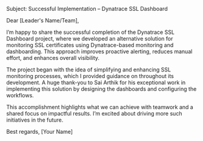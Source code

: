 Subject: Successful Implementation – Dynatrace SSL Dashboard

Dear [Leader's Name/Team],

I’m happy to share the successful completion of the Dynatrace SSL Dashboard project, where we developed an alternative solution for monitoring SSL certificates using Dynatrace-based monitoring and dashboarding. This approach improves proactive alerting, reduces manual effort, and enhances overall visibility.

The project began with the idea of simplifying and enhancing SSL monitoring processes, which I provided guidance on throughout its development. A huge thank-you to Sai Arthik for his exceptional work in implementing this solution by designing the dashboards and configuring the workflows.

This accomplishment highlights what we can achieve with teamwork and a shared focus on impactful results. I’m excited about driving more such initiatives in the future.

Best regards,
[Your Name]

